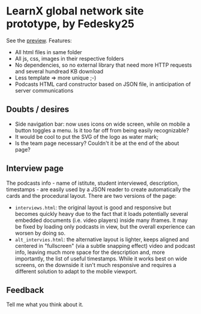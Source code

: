 # LearnX global network site prototype, by Fedesky25
See the [preview](https://fedesky25.github.io/learnx-site-prototype/). Features:
* All html files in same folder
* All js, css, images in their respective folders
* No dependencies, so no external library that need more HTTP requests and several hundread KB download
* Less template => more unique ;-)
* Podcasts HTML card constructor based on JSON file, in anticipation of server communications
## Doubts / desires
* Side navigation bar: now uses icons on wide screen, while on mobile a button toggles a menu. Is it too far off from being easily recognizable?
* It would be cool to put the SVG of the logo as water mark;
* Is the team page necessary? Couldn't it be at the end of the about page?
## Interview page
The podcasts info - name of istitute, student interviewed, description, timestamps - are easily used by a JSON reader to create automatically the cards and the procedural layout.
There are two versions of the page:
* `interviews.html`: the original layout is good and responsive but becomes quickly heavy due to the fact that it loads potentially several embedded documents (i.e. video players) inside many iframes. It may be fixed by loading only podcasts in view, but the overall experience can worsen by doing so.
* `alt_intervies.html`: the alternative layout is lighter, keeps aligned and centered in "fullscreen" (via a subtle snapping effect) video and podcast info, leaving much more space for the description and, more importantly, the list of useful timestamps. While it works best on wide screens, on the downside it isn't much responsive and requires a different solution to adapt to the mobile viewport.
## Feedback
Tell me what you think about it.